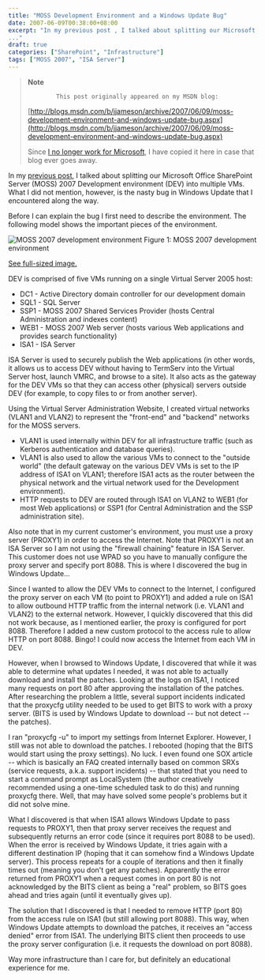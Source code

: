 ```yaml
---
title: "MOSS Development Environment and a Windows Update Bug"
date: 2007-06-09T00:38:00+08:00
excerpt: "In my previous post , I talked about splitting our Microsoft Office SharePoint Server (MOSS) 2007 Development environment (DEV) into multiple VMs. What I did not mention, however, is the nasty bug in Windows Update that I encountered along the way. 
..."
draft: true
categories: ["SharePoint", "Infrastructure"]
tags: ["MOSS 2007", "ISA Server"]
---
```


> **Note**
> 
>             This post originally appeared on my MSDN blog:
> 
> 
> 
> [http://blogs.msdn.com/b/jjameson/archive/2007/06/09/moss-development-environment-and-windows-update-bug.aspx](http://blogs.msdn.com/b/jjameson/archive/2007/06/09/moss-development-environment-and-windows-update-bug.aspx)
> 
> 
> Since [I no longer work for Microsoft](/blog/jjameson/2011/09/02/last-day-with-microsoft), I have copied it here in case that blog                 ever goes away.


In my [previous post](/blog/jjameson/2007/06/09/virtual-server-issues), I talked about splitting our Microsoft Office SharePoint         Server (MOSS) 2007 Development environment (DEV) into multiple VMs. What I did not         mention, however, is the nasty bug in Windows Update that I encountered along the         way.

Before I can explain the bug I first need to describe the environment. The following         model shows the important pieces of the environment.

![MOSS 2007 development environment](https://www.technologytoolbox.com/blog/images/www_technologytoolbox_com/blog/jjameson/9/r_MOSS-2007-Development-Environment.jpg "MOSS 2007 development environment")
            Figure 1: MOSS 2007 development environment

[See full-sized image.](/blog/images/www_technologytoolbox_com/blog/jjameson/9/o_MOSS-2007-Development-Environment.jpg)


DEV is comprised of five VMs running on a single Virtual Server 2005 host:

- DC1 - Active Directory domain controller for our development domain
- SQL1 - SQL Server
- SSP1 - MOSS 2007 Shared Services Provider (hosts Central Administration and indexes
                content)
- WEB1 - MOSS 2007 Web server (hosts various Web applications and provides search
                functionality)
- ISA1 - ISA Server


ISA Server is used to securely publish the Web applications (in other words, it         allows us to access DEV without having to TermServ into the Virtual Server host,         launch VMRC, and browse to a site). It also acts as the gateway for the DEV VMs         so that they can access other (physical) servers outside DEV (for example, to copy         files to or from another server).

Using the Virtual Server Administration Website, I created virtual networks (VLAN1         and VLAN2) to represent the "front-end" and "backend" networks for the MOSS servers.

- VLAN1 is used internally within DEV for all infrastructure traffic (such as Kerberos
                authentication and database queries).
- VLAN1 is also used to allow the various VMs to connect to the "outside world" (the
                default gateway on the various DEV VMs is set to the IP address of ISA1 on VLAN1;
                therefore ISA1 acts as the router between the physical network and the virtual network
                used for the Development environment).
- HTTP requests to DEV are routed through ISA1 on VLAN2 to WEB1 (for most Web applications)
                or SSP1 (for Central Administration and the SSP administration site).


Also note that in my current customer's environment, you must use a proxy server         (PROXY1) in order to access the Internet. Note that PROXY1 is not an ISA Server         so I am not using the "firewall chaining" feature in ISA Server. This customer does         not use WPAD so you have to manually configure the proxy server and specify port         8088. This is where I discovered the bug in Windows Update...

Since I wanted to allow the DEV VMs to connect to the Internet, I configured the         proxy server on each VM (to point to PROXY1) and added a rule on ISA1 to allow outbound         HTTP traffic from the internal network (i.e. VLAN1 and VLAN2) to the external network.         However, I quickly discovered that this did not work because, as I mentioned earlier,         the proxy is configured for port 8088. Therefore I added a new custom protocol to         the access rule to allow HTTP on port 8088. Bingo! I could now access the Internet         from each VM in DEV.

However, when I browsed to Windows Update, I discovered that while it was able to         determine what updates I needed, it was not able to actually download and install         the patches. Looking at the logs on ISA1, I noticed many requests on port 80 after         approving the installation of the patches. After researching the problem a little,         several support incidents indicated that the proxycfg utility needed to be used         to get BITS to work with a proxy server. (BITS is used by Windows Update to download         -- but not detect -- the patches).

I ran "proxycfg -u" to import my settings from Internet Explorer. However, I still         was not able to download the patches. I rebooted (hoping that the BITS would start         using the proxy settings). No luck. I even found one SOX article -- which is basically         an FAQ created internally based on common SRXs (service requests, a.k.a. support         incidents) -- that stated that you need to start a command prompt as LocalSystem         (the author creatively recommended using a one-time scheduled task to do this) and         running proxycfg there. Well, that may have solved some people's problems but it         did not solve mine.

What I discovered is that when ISA1 allows Windows Update to pass requests to PROXY1,         then that proxy server receives the request and subsequently returns an error code         (since it requires port 8088 to be used). When the error is received by Windows         Update, it tries again with a different destination IP (hoping that it can somehow         find a Windows Update server). This process repeats for a couple of iterations and         then it finally times out (meaning you don't get any patches). Apparently the error         returned from PROXY1 when a request comes in on port 80 is not acknowledged by the         BITS client as being a "real" problem, so BITS goes ahead and tries again (until         it eventually gives up).

The solution that I discovered is that I needed to remove HTTP (port 80) from the         access rule on ISA1 (but still allowing port 8088). This way, when Windows Update         attempts to download the patches, it receives an "access denied" error from ISA1.         The underlying BITS client then proceeds to use the proxy server configuration (i.e.         it requests the download on port 8088).

Way more infrastructure than I care for, but definitely an educational experience         for me.

